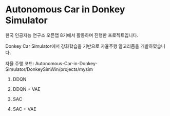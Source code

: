 # Autonomous Car in Donkey Simulator

한국 인공지능 연구소 오픈랩 8기에서 활동하며 진행한 프로젝트입니다.

Donkey Car Simulator에서 강화학습을 기반으로 자율주행 알고리즘을 개발하였습니다.

자율 주행 코드: Autonomous-Car-in-Donkey-Simulator/DonkeySimWin/projects/mysim


1. DDQN

2. DDQN + VAE

3. SAC

4. SAC + VAE

